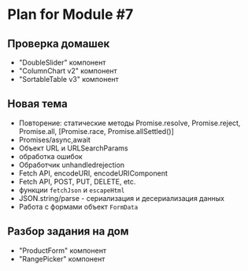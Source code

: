 # Plan for Module #7

## Проверка домашек 

* "DoubleSlider" компонент
* "ColumnChart v2" компонент
* "SortableTable v3" компонент

## Новая тема 

* Повторение: статические методы Promise.resolve, Promise.reject, Promise.all, [Promise.race, Promise.allSettled()] 
* Promises/async,await
* Объект URL и URLSearchParams
* обработка ошибок
* Обработчик unhandledrejection
* Fetch API, encodeURI, encodeURIComponent
* Fetch API, POST, PUT, DELETE, etc.
* функции `fetchJson` и `escapeHtml`
* JSON.string/parse - сериализация и десериализация данных
* Работа с формами объект `FormData`

## Разбор задания на дом

* "ProductForm" компонент
* "RangePicker" компонент
